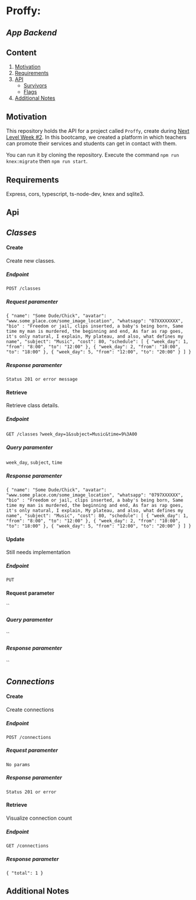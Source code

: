 # Proffy:
## *App Backend*

## Content

1. [Motivation](#Motivation) 
2. [Requirements](#Requirements)
3. [API](#API)
    - [Survivors](#Classes)
    - [Flags](#Connections)
4. [Additional Notes](#AdditionalNotes)

## Motivation

This repository holds the API for a project called `Proffy`, create during [Next Level Week #2](https://nextlevelweek.com/inscricao/2). In this bootcamp, we created a platform in which teachers can promote their services and students can get in contact with them.

You can run it by cloning the repository. Execute the command `npm run knex:migrate` then `npm run start`.

## Requirements

Express, cors, typescript, ts-node-dev, knex and sqlite3.

## Api
## *Classes*

#### Create
Create new classes.
##### Endpoint
`POST /classes`
##### Request paramenter
`{
	"name": "Some Dude/Chick",
	"avatar": "www.some_place.com/some_image_location",
	"whatsapp": "07XXXXXXXX",
	"bio" : "Freedom or jail, clips inserted, a baby's being born, Same time my man is murdered, the beginning and end, As far as rap goes, it's only natural, I explain, My plateau, and also, what defines my name",
	"subject": "Music",
	"cost": 80,
	"schedule": [
	{ "week_day": 1, "from": "8:00", "to": "12:00" },
	{ "week_day": 2, "from": "10:00", "to": "18:00" },
	{ "week_day": 5, "from": "12:00", "to": "20:00" }
	]
}`
##### Response paramenter
`Status 201 or error message`
#### Retrieve
Retrieve class details.
##### Endpoint
`GET /classes` `?week_day=1&subject=Music&time=9%3A00`
##### Query paramenter
`week_day`, `subject`, `time`
##### Response paramenter
`{
	"name": "Some Dude/Chick",
	"avatar": "www.some_place.com/some_image_location",
	"whatsapp": "0797XXXXXX",
	"bio" : "Freedom or jail, clips inserted, a baby's being born, Same time my man is murdered, the beginning and end, As far as rap goes, it's only natural, I explain, My plateau, and also, what defines my name",
	"subject": "Music",
	"cost": 80,
	"schedule": [
	{ "week_day": 1, "from": "8:00", "to": "12:00" },
	{ "week_day": 2, "from": "10:00", "to": "18:00" },
	{ "week_day": 5, "from": "12:00", "to": "20:00" }
	]
}`
#### Update
Still needs implementation
##### Endpoint
`PUT`
#### Request parameter
``
##### Query paramenter
``
##### Response paramenter
``

## *Connections*

#### Create
Create connections
##### Endpoint
`POST /connections`
##### Request paramenter
`No params`
##### Response paramenter
`Status 201 or error`
#### Retrieve
Visualize connection count
##### Endpoint
`GET /connections`
##### Response parameter
`{ "total": 1 }`

## Additional Notes
